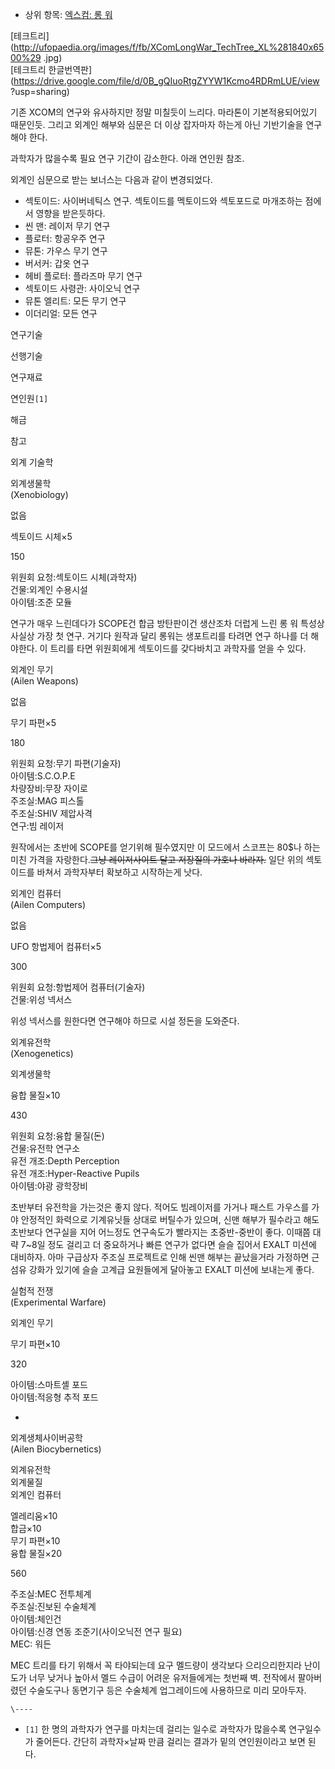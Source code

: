   * 상위 항목: [엑스컴: 롱 워](%EC%97%91%EC%8A%A4%EC%BB%B4%3A%20%EB%A1%B1%20%EC%9B%8C.md)  

[테크트리](http://ufopaedia.org/images/f/fb/XComLongWar_TechTree_XL%281840x6500%29
.jpg)  
[테크트리 한글번역판](https://drive.google.com/file/d/0B_gQIuoRtgZYYW1Kcmo4RDRmLUE/view
?usp=sharing)

기존 XCOM의 연구와 유사하지만 정말 미칠듯이 느리다. 마라톤이 기본적용되어있기 때문인듯. 그리고 외계인 해부와 심문은 더 이상 잡자마자
하는게 아닌 기반기술을 연구해야 한다.

과학자가 많을수록 필요 연구 기간이 감소한다. 아래 연인원 참조.

외계인 심문으로 받는 보너스는 다음과 같이 변경되었다.

  * 섹토이드: 사이버네틱스 연구. 섹토이드를 멕토이드와 섹토포드로 마개조하는 점에서 영향을 받은듯하다.
  * 씬 맨: 레이저 무기 연구
  * 플로터: 항공우주 연구
  * 뮤톤: 가우스 무기 연구
  * 버서커: 갑옷 연구
  * 헤비 플로터: 플라즈마 무기 연구
  * 섹토이드 사령관: 사이오닉 연구
  * 뮤톤 엘리트: 모든 무기 연구
  * 이더리얼: 모든 연구  

연구기술

선행기술

연구재료

연인원`[1]`

해금

참고

외계 기술학

외계생물학  
(Xenobiology)

없음

섹토이드 시체×5

150

위원회 요청:섹토이드 시체(과학자)  
건물:외계인 수용시설  
아이템:조준 모듈

연구가 매우 느린데다가 SCOPE건 합금 방탄판이건 생산조차 더럽게 느린 롱 워 특성상 사실상 가장 첫 연구. 거기다 원작과 달리 롱워는
생포트리를 타려면 연구 하나를 더 해야한다. 이 트리를 타면 위원회에게 섹토이드를 갖다바치고 과학자를 얻을 수 있다.

외계인 무기  
(Ailen Weapons)

없음

무기 파편×5

180

위원회 요청:무기 파편(기술자)  
아이템:S.C.O.P.E  
차량장비:무장 자이로  
주조실:MAG 피스톨  
주조실:SHIV 제압사격  
연구:빔 레이저

원작에서는 초반에 SCOPE를 얻기위해 필수였지만 이 모드에서 스코프는 80$나 하는 미친 가격을 자랑한다.<del>그냥 레이저사이트 달고
저장질의 가호나 바라자.</del> 일단 위의 섹토이드를 바쳐서 과학자부터 확보하고 시작하는게 낫다.

외계인 컴퓨터  
(Ailen Computers)

없음

UFO 항법제어 컴퓨터×5

300

위원회 요청:항법제어 컴퓨터(기술자)  
건물:위성 넥서스

위성 넥서스를 원한다면 연구해야 하므로 시설 정돈을 도와준다.

외계유전학  
(Xenogenetics)

외계생물학

융합 물질×10

430

위원회 요청:융합 물질(돈)  
건물:유전학 연구소  
유전 개조:Depth Perception  
유전 개조:Hyper-Reactive Pupils  
아이템:야광 광학장비

초반부터 유전학을 가는것은 좋지 않다. 적어도 빔레이저를 가거나 패스트 가우스를 가야 안정적인 화력으로 기계유닛들 상대로 버틸수가 있으며,
신맨 해부가 필수라고 해도 초반보다 연구실을 지어 어느정도 연구속도가 빨라지는 초중반-중반이 좋다. 이때쯤 대략 7~8일 정도 걸리고 더
중요하거나 빠른 연구가 없다면 슬슬 집어서 EXALT 미션에 대비하자. 아마 구급상자 주조실 프로젝트로 인해 씬맨 해부는 끝났을거라 가정하면
근섬유 강화가 있기에 슬슬 고계급 요원들에게 달아놓고 EXALT 미션에 보내는게 좋다.

실험적 전쟁  
(Experimental Warfare)

외계인 무기

무기 파편×10

320

아이템:스마트셸 포드  
아이템:적응형 추적 포드

-

외계생체사이버공학  
(Ailen Biocybernetics)

외계유전학  
외계물질  
외계인 컴퓨터

엘레리움×10  
합금×10  
무기 파편×10  
융합 물질×20

560

주조실:MEC 전투체계  
주조실:진보된 수술체계  
아이템:체인건  
아이템:신경 연동 조준기(사이오닉전 연구 필요)  
MEC: 워든

MEC 트리를 타기 위해서 꼭 타야되는데 요구 멜드량이 생각보다 으리으리한지라 난이도가 너무 낮거나 높아서 멜드 수급이 어려운 유저들에게는
첫번째 벽. 전작에서 팔아버렸던 수술도구나 동면기구 등은 수술체계 업그레이드에 사용하므로 미리 모아두자.

`\----`

  * `[1]` 한 명의 과학자가 연구를 마치는데 걸리는 일수로 과학자가 많을수록 연구일수가 줄어든다. 간단히 과학자×날짜 만큼 걸리는 결과가 밑의 연인원이라고 보면 된다.


